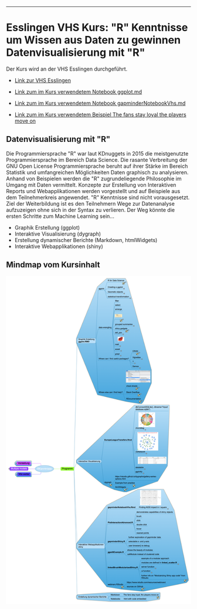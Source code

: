 ------------------------------------------------------------------------

Esslingen VHS Kurs: "R" Kenntnisse um Wissen aus Daten zu gewinnen Datenvisualisierung mit "R"
==============================================================================================

Der Kurs wird an der VHS Esslingen durchgeführt.

-   [Link zur VHS Esslingen](http://www.vhs-esslingen.de)

-   [Link zum im Kurs verwendetem Notebook ggplot.md](ggplot.md)

-   [Link zum im Kurs verwendetem Notebook gapminderNotebookVhs.md](gapminderNotebookVhs.md)

-   [Link zum im Kurs verwendetem Beispiel The fans stay loyal the players move on](https://www.kaggle.com/nappon/d/hugomathien/soccer/the-fans-stay-loyal-the-players-move-on)

Datenvisualisierung mit "R"
---------------------------

Die Programmiersprache "R" war laut KDnuggets in 2015 die meistgenutzte Programmiersprache im Bereich Data Science. Die rasante Verbreitung der GNU Open License Programmiersprache beruht auf ihrer Stärke im Bereich Statistik und umfangreichen Möglichkeiten Daten graphisch zu analysieren. Anhand von Beispielen werden die "R" zugrundeliegende Philosophie im Umgang mit Daten vermittelt. Konzepte zur Erstellung von Interaktiven Reports und Webapplikationen werden vorgestellt und auf Beispiele aus dem Teilnehmerkreis angewendet. "R" Kenntnisse sind nicht vorausgesetzt. Ziel der Weiterbildung ist es den Teilnehmern Wege zur Datenanalyse aufzuzeigen ohne sich in der Syntax zu verlieren. Der Weg könnte die ersten Schritte zum Machine Learning sein...

-   Graphik Erstellung (ggplot)
-   Interaktive Visualisierung (dygraph)
-   Erstellung dynamischer Berichte (Markdown, htmlWidgets)
-   Interaktive Webapplikationen (shiny)

Mindmap vom Kursinhalt
----------------------

![alt text](RKenntnisse.png "Mindmap für VHS Kurs")
